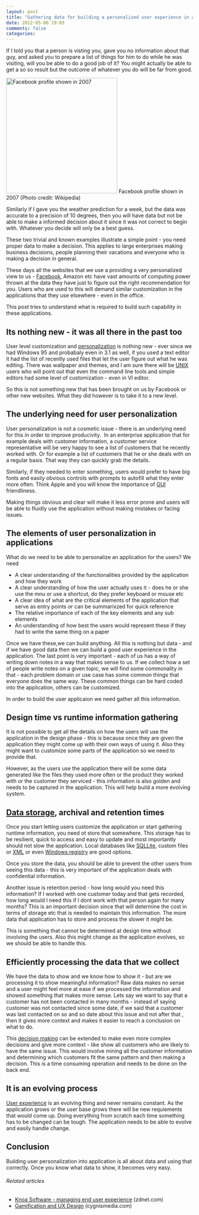 ```yaml
---
layout: post
title: "Gathering data for building a personalized user experience in applications"
date: 2012-05-06 19:03
comments: false
categories:
---
```


If I told you that a person is visting you, gave you no information about that guy, and asked you to prepare a list of things for him to do while he was visiting, will you be able to do a good job of it? You might actually be able to get a so so result but the outcome of whatever you do will be far from good.

<a href="http://en.wikipedia.org/wiki/File:Facebook2007.jpg" target="_blank"><img  title="Facebook profile shown in 2007" src="http://upload.wikimedia.org/wikipedia/en/thumb/2/28/Facebook2007.jpg/300px-Facebook2007.jpg" alt="Facebook profile shown in 2007" width="300" height="311" /></a> Facebook profile shown in 2007 (Photo credit: Wikipedia)

Similarly if I gave you the weather prediction for a week, but the data was accurate to a precision of 10 degrees, then you will have data but not be able to make a informed decision about it since it was not correct to begin with. Whatever you decide will only be a best guess.

These two trivial and known examples illustrate a simple point - you need proper data to make a decision. This applies to large enterprises making business decisions, people planning their vacations and everyone who is making a decision in general.

These days all the websites that we use a providing a very personalized view to us - <a  title="Facebook" href="http://www.zdnet.com/topics/facebook?tag=header;header-sec" rel="zdnet" target="_blank">Facebook</a>, Amazon etc have vast amounts of computing power thrown at the data they have just to figure out the right recommendation for you. Users who are used to this will demand similar customization in the applications that they use elsewhere - even in the office.

This post tries to understand what is required to build such capability in these applications.


<h2>Its nothing new - it was all there in the past too</h2>
User level customization and <a  title="Personalization" href="http://en.wikipedia.org/wiki/Personalization" rel="wikipedia" target="_blank">personalization</a> is nothing new - ever since we had Windows 95 and probabaly even in 3.1 as well, if you used a text editor it had the list of recently used files that let the user figure out what he was editing. There was wallpaper and themes, and I am sure there will be <a  title="Unix" href="http://www.unix.org" rel="homepage" target="_blank">UNIX</a> users who will point out that even the command line tools and simple editors had some level of customization - even in VI editor.

So this is not something new that has been brought on us by Facebook or other new websites. What they did however is to take it to a new level.
<h2>The underlying need for user personalization</h2>
User personalization is not a cosmetic issue - there is an underlying need for this in order to improve producivity.  In an enterprise application that for example deals with customer information, a customer service representative will be very happy to see a list of customers that he recently worked with. Or for example a list of customers that he or she deals with on a regular basis. That way they can quickly grab the details.

Similarly, if they needed to enter something, users would prefer to have big fonts and easily obvious controls with prompts to autofill what they enter more often. Think Apple and you will know the importance of <a  title="Graphical user interface" href="http://en.wikipedia.org/wiki/Graphical_user_interface" rel="wikipedia" target="_blank">GUI</a> friendliness.

Making things obvious and clear will make it less error prone and users will be able to fluidly use the application without making mistakes or facing issues.
<h2>The elements of user personalization in applications</h2>
What do we need to be able to personalize an application for the users? We need
<ul>
	<li>A clear understanding of the functionalities provided by the application and how they work</li>
	<li>A clear understanding of how the user actually uses it - does he or she use the mnu or use a shortcut, do they prefer keyboard or mouse etc</li>
	<li>A clear idea of what are the critical elements of the application that serve as entry points or can be summarixzed for quick reference</li>
	<li>The relative importance of each of the key elements and any sub elements</li>
	<li>An understanding of how best the users would represent these if they had to write the same thing on a paper</li>
</ul>
Once we have these,we can build anything. All this is nothing but data - and if we have good data then we can build a good user experience in the application. The last point is very important - each of us has a way of writing down notes in a way that makes sense to us. If we collect how a set of people write notes on a given topic, we will find some commonality in that - each problem domain or use case has some common things that everyone does the same way. These common things can be hard coded into the application, others can be customized.

In order to build the user applicaion we need gather all this information.
<h2>Design time vs runtime information gathering</h2>
It is not possible to get all the details on how the users will use the application in the design phase - this is because once they are given the application they might come up with their own ways of using it. Also they might want to customize some parts of the application so we need to provide that.

However, as the users use the application there will be some data generated like the files they used more often or the product they worked with or the customer they serviced - this information is also golden and needs to be captured in the application. This will help build a more evolving system.
<h2><a  title="Data" href="http://en.wikipedia.org/wiki/Data" rel="wikipedia" target="_blank">Data storage</a>, archival and retention times</h2>
Once you start letting users customize the application or start gathering runtime information, you need ot store that somewhere. This storage has to be resilient, quick to access and easy to update and most importantly should not slow the application. Local databases like <a  title="SQLite" href="http://sqlite.org" rel="homepage" target="_blank">SQLLite</a>, custom files or <a  title="XML" href="http://en.wikipedia.org/wiki/XML" rel="wikipedia" target="_blank">XML</a> or even <a  title="Windows Registry" href="http://en.wikipedia.org/wiki/Windows_Registry" rel="wikipedia" target="_blank">Windows registry</a> are good options.

Once you store the data, you should be able to prevent the other users from seeing this data - this is very important of the application deals with confidential information.

Another issue is retention period - how long would you need this information? If I worked with one customer today and that gets recorded, how long would I need this if I dont work with that person again for many months? This is an important decision since that will determine the cost in terms of storage etc that is needed to maintain this information. The more data that application has to store and process the slower it might be.

This is something that cannot be determined at design time without involving the users. Also this might change as the application evolves, so we should be able to handle this.
<h2>Efficiently processing the data that we collect</h2>
We have the data to show and we know how to show it - but are we processing it to show meaningful information? Raw data makes no sense and a user might feel more at ease if we processed the information and showed something that makes more sense. Lets say we want to say that a customer has not been contacted in many months - instead of saying customer was not contacted since some date, if we said that a customer was last contacted on so and so date about this issue and not after that , then it gives more context and makes it easier to reach a conclusion on what to do.

This <a  title="Decision making" href="http://en.wikipedia.org/wiki/Decision_making" rel="wikipedia" target="_blank">decision making</a> can be extended to make even more complex decisions and give more context - like show all customers who are likely to have the same issue. This would involve mining all the customer information and determining which customers fit the same pattern and then making a decision. This is a time consuming operation and needs to be done on the back end.
<h2>It is an evolving process</h2>
<a  title="User experience" href="http://en.wikipedia.org/wiki/User_experience" rel="wikipedia" target="_blank">User experience</a> is an evolving thing and never remains constant. As the application grows or the user base grows there will be new requiements that would come up. Doing everything from scratch each time something has to be changed can be tough. The application needs to be able to evolve and easily handle change.
<h2>Conclusion</h2>
Building user personalization into application is all about data and using that correctly. Once you know what data to show, it becomes very easy.
<h6 class="zemanta-related-title" style="font-size:1em;">Related articles</h6>
<ul class="zemanta-article-ul">
	<li class="zemanta-article-ul-li"><a href="http://www.zdnet.com/blog/virtualization/knoa-software-managing-end-user-experience/4448" target="_blank">Knoa Software - managing end user experience</a> (zdnet.com)</li>
	<li class="zemanta-article-ul-li"><a href="http://www.cygnismedia.com/blog/gamification-and-ux-design/" target="_blank">Gamification and UX Design</a> (cygnismedia.com)</li>
</ul>